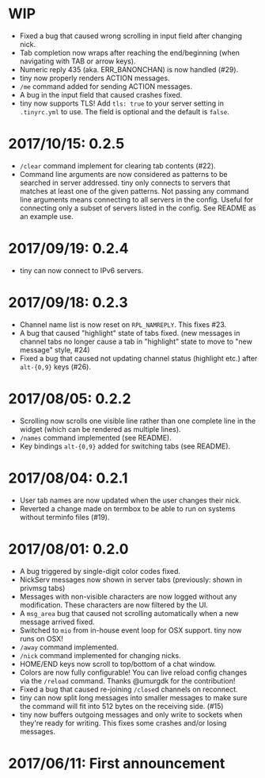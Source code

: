 # WIP

- Fixed a bug that caused wrong scrolling in input field after changing nick.
- Tab completion now wraps after reaching the end/beginning (when navigating
  with TAB or arrow keys).
- Numeric reply 435 (aka. ERR_BANONCHAN) is now handled (#29).
- tiny now properly renders ACTION messages.
- `/me` command added for sending ACTION messages.
- A bug in the input field that caused crashes fixed.
- tiny now supports TLS! Add `tls: true` to your server setting in
  `.tinyrc.yml` to use. The field is optional and the default is `false`.

# 2017/10/15: 0.2.5

- `/clear` command implement for clearing tab contents (#22).
- Command line arguments are now considered as patterns to be searched in server
  addressed. tiny only connects to servers that matches at least one of the
  given patterns. Not passing any command line arguments means connecting to all
  servers in the config. Useful for connecting only a subset of servers listed
  in the config. See README as an example use.

# 2017/09/19: 0.2.4

- tiny can now connect to IPv6 servers.

# 2017/09/18: 0.2.3

- Channel name list is now reset on `RPL_NAMREPLY`. This fixes #23.
- A bug that caused "highlight" state of tabs fixed.
  (new messages in channel tabs no longer cause a tab in "highlight" state to
  move to "new message" style, #24)
- Fixed a bug that caused not updating channel status (highlight etc.) after
  `alt-{0,9}` keys (#26).

# 2017/08/05: 0.2.2

- Scrolling now scrolls one visible line rather than one complete line in the
  widget (which can be rendered as multiple lines).
- `/names` command implemented (see README).
- Key bindings `alt-{0,9}` added for switching tabs (see README).

# 2017/08/04: 0.2.1

- User tab names are now updated when the user changes their nick.
- Reverted a change made on termbox to be able to run on systems without
  terminfo files (#19).

# 2017/08/01: 0.2.0

- A bug triggered by single-digit color codes fixed.
- NickServ messages now shown in server tabs (previously: shown in privmsg tabs)
- Messages with non-visible characters are now logged without any modification.
  These characters are now filtered by the UI.
- A `msg_area` bug that caused not scrolling automatically when a new message
  arrived fixed.
- Switched to `mio` from in-house event loop for OSX support. tiny now runs on
  OSX!
- `/away` command implemented.
- `/nick` command implemented for changing nicks.
- HOME/END keys now scroll to top/bottom of a chat window.
- Colors are now fully configurable! You can live reload config changes via the
  `/reload` command. Thanks @umurgdk for the contribution!
- Fixed a bug that caused re-joining `/close`d channels on reconnect.
- tiny can now split long messages into smaller messages to make sure the
  command will fit into 512 bytes on the receiving side. (#15)
- tiny now buffers outgoing messages and only write to sockets when they're
  ready for writing. This fixes some crashes and/or losing messages.

# 2017/06/11: First announcement

